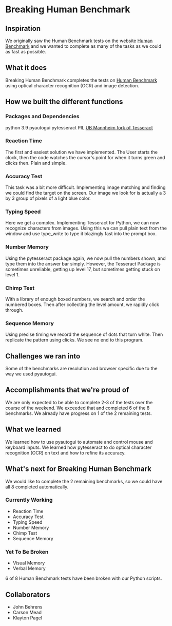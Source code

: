 # Breaking Human Benchmark
## Inspiration
We originally saw the Human Benchmark tests on the website [Human Benchmark](https://humanbenchmark.com/) and we wanted to complete as many of the tasks as we could as fast as possible.  

## What it does
Breaking Human Benchmark completes the tests on [Human Benchmark](https://humanbenchmark.com/) using optical character recognition (OCR) and image detection.

## How we built the different functions
### Packages and Dependencies
python 3.9
pyautogui
pytesseract
PIL
[UB Mannheim fork of Tesseract](https://github.com/UB-Mannheim/tesseract)

### Reaction Time
The first and easiest solution we have implemented.  The User starts the clock, then the code watches the cursor's point for when it turns green and clicks then. Plain and simple.

### Accuracy Test
This task was a bit more difficult. Implementing image matching and finding we could find the target on the screen.  Our image we look for is actually a 3 by 3 group of pixels of a light blue color.

### Typing Speed
Here we get a complex.  Implementing Tesseract for Python, we can now recognize characters from images.  Using this we can pull plain text from the window and use type_write to type it blazingly fast into the prompt box.

### Number Memory
Using the pytesseract package again, we now pull the numbers shown, and type them into the answer bar simply.  However, the Tesseract Package is sometimes unreliable, getting up level 17, but sometimes getting stuck on level 1.

### Chimp Test
With a library of enough boxed numbers, we search and order the numbered boxes.  Then after collecting the level amount, we rapidly click through.

### Sequence Memory
Using precise timing we record the sequence of dots that turn white. Then replicate the pattern using clicks.  We see no end to this program.

## Challenges we ran into
Some of the benchmarks are resolution and browser specific due to the way we used pyautogui.

## Accomplishments that we're proud of
We are only expected to be able to complete 2-3 of the tests over the course of the weekend.  We exceeded that and completed 6 of the 8 benchmarks. We already have progress on 1 of the 2 remaining tests.

## What we learned
We learned how to use pyautogui to automate and control mouse and keyboard inputs.  We learned how pytesseract to do optical character recognition (OCR) on text and how to refine its accuracy.

## What's next for Breaking Human Benchmark
We would like to complete the 2 remaining benchmarks, so we could have all 8 completed automatically.

### Currently Working
- Reaction Time
- Accuracy Test
- Typing Speed
- Number Memory
- Chimp Test
- Sequence Memory

### Yet To Be Broken
- Visual Memory
- Verbal Memory

6 of 8 Human Benchmark tests have been broken with our Python scripts.

## Collaborators
- John Behrens
- Carson Mead
- Klayton Pagel
